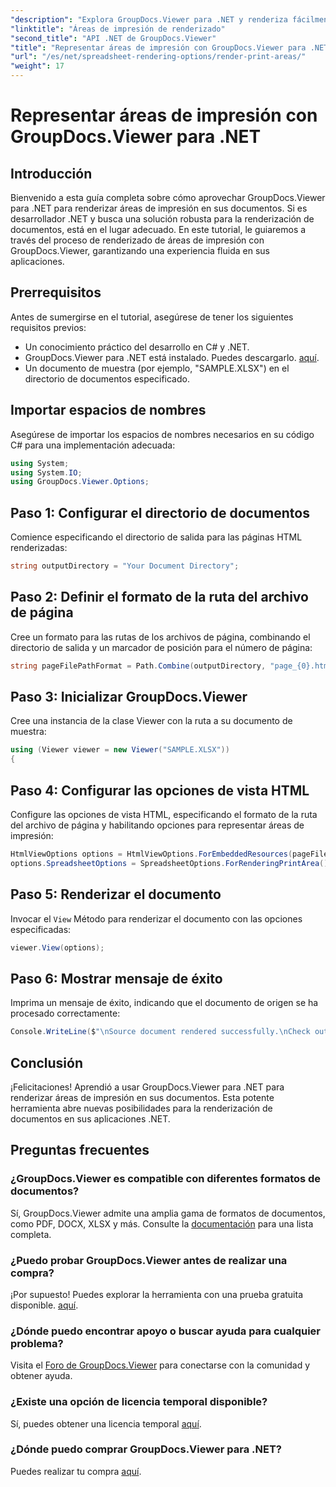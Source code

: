 ```yaml
---
"description": "Explora GroupDocs.Viewer para .NET y renderiza fácilmente áreas de impresión en varios formatos de documento. ¡Prueba la versión gratuita ahora!"
"linktitle": "Áreas de impresión de renderizado"
"second_title": "API .NET de GroupDocs.Viewer"
"title": "Representar áreas de impresión con GroupDocs.Viewer para .NET"
"url": "/es/net/spreadsheet-rendering-options/render-print-areas/"
"weight": 17
---
```


# Representar áreas de impresión con GroupDocs.Viewer para .NET

## Introducción
Bienvenido a esta guía completa sobre cómo aprovechar GroupDocs.Viewer para .NET para renderizar áreas de impresión en sus documentos. Si es desarrollador .NET y busca una solución robusta para la renderización de documentos, está en el lugar adecuado. En este tutorial, le guiaremos a través del proceso de renderizado de áreas de impresión con GroupDocs.Viewer, garantizando una experiencia fluida en sus aplicaciones.
## Prerrequisitos
Antes de sumergirse en el tutorial, asegúrese de tener los siguientes requisitos previos:
- Un conocimiento práctico del desarrollo en C# y .NET.
- GroupDocs.Viewer para .NET está instalado. Puedes descargarlo. [aquí](https://releases.groupdocs.com/viewer/net/).
- Un documento de muestra (por ejemplo, "SAMPLE.XLSX") en el directorio de documentos especificado.
## Importar espacios de nombres
Asegúrese de importar los espacios de nombres necesarios en su código C# para una implementación adecuada:
```csharp
using System;
using System.IO;
using GroupDocs.Viewer.Options;
```
## Paso 1: Configurar el directorio de documentos
Comience especificando el directorio de salida para las páginas HTML renderizadas:
```csharp
string outputDirectory = "Your Document Directory";
```
## Paso 2: Definir el formato de la ruta del archivo de página
Cree un formato para las rutas de los archivos de página, combinando el directorio de salida y un marcador de posición para el número de página:
```csharp
string pageFilePathFormat = Path.Combine(outputDirectory, "page_{0}.html");
```
## Paso 3: Inicializar GroupDocs.Viewer
Cree una instancia de la clase Viewer con la ruta a su documento de muestra:
```csharp
using (Viewer viewer = new Viewer("SAMPLE.XLSX"))
{
```
## Paso 4: Configurar las opciones de vista HTML
Configure las opciones de vista HTML, especificando el formato de la ruta del archivo de página y habilitando opciones para representar áreas de impresión:
```csharp
HtmlViewOptions options = HtmlViewOptions.ForEmbeddedResources(pageFilePathFormat);
options.SpreadsheetOptions = SpreadsheetOptions.ForRenderingPrintArea();
```
## Paso 5: Renderizar el documento
Invocar el `View` Método para renderizar el documento con las opciones especificadas:
```csharp
viewer.View(options);
```
## Paso 6: Mostrar mensaje de éxito
Imprima un mensaje de éxito, indicando que el documento de origen se ha procesado correctamente:
```csharp
Console.WriteLine($"\nSource document rendered successfully.\nCheck output in {outputDirectory}.");
```
## Conclusión
¡Felicitaciones! Aprendió a usar GroupDocs.Viewer para .NET para renderizar áreas de impresión en sus documentos. Esta potente herramienta abre nuevas posibilidades para la renderización de documentos en sus aplicaciones .NET.
## Preguntas frecuentes
### ¿GroupDocs.Viewer es compatible con diferentes formatos de documentos?
Sí, GroupDocs.Viewer admite una amplia gama de formatos de documentos, como PDF, DOCX, XLSX y más. Consulte la [documentación](https://tutorials.groupdocs.com/viewer/net/) para una lista completa.
### ¿Puedo probar GroupDocs.Viewer antes de realizar una compra?
¡Por supuesto! Puedes explorar la herramienta con una prueba gratuita disponible. [aquí](https://releases.groupdocs.com/).
### ¿Dónde puedo encontrar apoyo o buscar ayuda para cualquier problema?
Visita el [Foro de GroupDocs.Viewer](https://forum.groupdocs.com/c/viewer/9) para conectarse con la comunidad y obtener ayuda.
### ¿Existe una opción de licencia temporal disponible?
Sí, puedes obtener una licencia temporal [aquí](https://purchase.groupdocs.com/temporary-license/).
### ¿Dónde puedo comprar GroupDocs.Viewer para .NET?
Puedes realizar tu compra [aquí](https://purchase.groupdocs.com/buy).